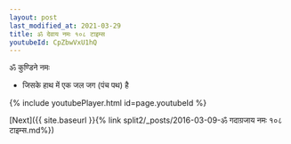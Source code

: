 ```yaml
---
layout: post
last_modified_at: 2021-03-29
title: ॐ देवाय नमः १०८ टाइम्स
youtubeId: CpZbwVxU1hQ
---
```

 
 
 ॐ कुण्डिने नमः  
 
 -  जिसके हाथ में एक जल जग (पंच पथ) है 
 
  
 
  
 
 
 
 
 
 


{% include youtubePlayer.html id=page.youtubeId %}
 
[Next]({{ site.baseurl }}{% link  split2/_posts/2016-03-09-ॐ गदाग्रजाय नमः १०८ टाइम्स.md%})
 
